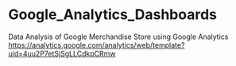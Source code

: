 # Google_Analytics_Dashboards
Data Analysis of Google Merchandise Store using Google Analytics
https://analytics.google.com/analytics/web/template?uid=4uu2P7etSjSgLLCdkpCRmw

